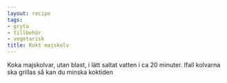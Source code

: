 ```yaml
---
layout: recipe
tags:
- gryta
- tillbehör
- vegetarisk
title: Kokt majskolv
---
```


Koka majskolvar, utan blast, i lätt saltat vatten i ca 20 minuter. Ifall
kolvarna ska grillas så kan du minska koktiden
